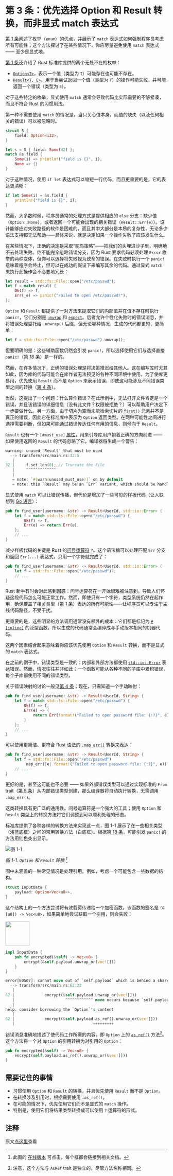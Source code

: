 # 第 3 条：优先选择 Option 和 Result 转换，而非显式 match 表达式

[第 1 条]阐述了枚举（`enum`）的优点，并展示了 `match` 表达式如何强制程序员考虑所有可能性；这个方法探讨了在某些情况下，你应尽量避免使用 `match` 表达式 —— 至少是显式地。

[第 1 条]还介绍了 Rust 标准库提供的两个无处不在的枚举：
- [`Option<T>`]，表示一个值（类型为 `T`）可能存在也可能不存在。
- [`Result<T, E>`]，用于当尝试返回一个值（类型为 `T`）的操作可能失败，并可能返回一个错误（类型为 `E`）。

对于这些特定的枚举，显式使用 `match` 通常会导致代码比实际需要的不够紧凑，而且不符合 Rust 的习惯用法。

第一种不需要使用 `match` 的情况是，当只关心值本身，而值的缺失（以及任何相关的错误）可以被忽略时。

```rust
struct S {
    field: Option<i32>,
}

let s = S { field: Some(42) };
match &s.field {
    Some(i) => println!("field is {}", i),
    None => {}
}
```

对于这种情况，使用 `if let` 表达式可以缩短一行代码，而且更重要的是，它的表达更清晰：

```rust
if let Some(i) = &s.field {
    println!("field is {}", i);
}
```

然而，大多数时候，程序员通常的处理方式是提供相应的 `else` 分支：缺少值（`Option::None`），或者返回一个可能会出现的相关错误（`Result::Err(e)`）。设计能够应对失败路径的软件是困难的，而且其中大部分是本质的复杂性，无论多少语法支持都无法帮助——具体来说，就是决定如果一个操作失败了应该发生什么。

在某些情况下，正确的决定是采取“鸵鸟策略”——把我们的头埋进沙子里，明确地不去处理失败。你不能完全忽略错误分支，因为 Rust 要求代码必须处理 `Error` 枚举的两种变体，但你可以选择将失败视为致命的错误。在失败时执行一个 `panic!` 意味着程序会终止，但可以在成功的假设下来编写其余的代码。通过显式 `match` 来执行此操作会不必要地冗长：

```rust
let result = std::fs::File::open("/etc/passwd");
let f = match result {
    Ok(f) => f,
    Err(_e) => panic!("Failed to open /etc/passwd!"),
};
```

`Option` 和 `Result` 都提供了一对方法来提取它们的内部值并在值不存在时执行 `panic!`，它们分别是 [`unwrap`] 和 [`expect`]。后者允许个性化失败时的错误消息，并将错误处理委托给 `.unwrap()` 后缀，但无论哪种情况，生成的代码都更短、更简单：

```rust
let f = std::fs::File::open("/etc/passwd").unwrap();
```

但要明确的是：这些辅助函数仍然会引发 `panic!`，所以选择使用它们与选择直接 `panic!`（[第 18 条]）是一样的。

然而，在许多情况下，正确的错误处理是将决策推迟给其他人。这在编写库时尤其如此，因为库的代码可能会在库作者无法预见的各种不同环境中使用。为了使库更易用，优先使用 `Result` 而不是 `Option` 来表示错误，即使这可能涉及不同错误类型之间的转换（[第 4 条]）。

当然，这提出了一个问题：什么算作错误？在此示例中，无法打开文件肯定是一个错误，并且该错误的详细信息（没有此文件？权限被拒绝？）可以帮助用户决定下一步要做什么。另一方面，由于切片为空而未能检索切片的 [`first()`] 元素并不是真正的错误，因此它在标准库中表示为 `Option` 返回类型。在两种可能性之间进行选择需要判断，但如果可能通过错误传达任何有用的信息，则倾向于 `Result`。

`Result` 也有一个 `[#must_use]` [属性]，用来引导库用户朝着正确的方向前进 —— 如果使用返回的 `Result` 的代码忽略了它，编译器将生成一个警告：

```rust
warning: unused `Result` that must be used
  --> transform/src/main.rs:32:5
   |
32 |     f.set_len(0); // Truncate the file
   |     ^^^^^^^^^^^^^
   |
   = note: `#[warn(unused_must_use)]` on by default
   = note: this `Result` may be an `Err` variant, which should be handled

```

显式使用 `match` 可以让错误传播，但代价是增加了一些可见的样板代码（让人联想到 [Go 语言]）：

```rust
pub fn find_user(username: &str) -> Result<UserId, std::io::Error> {
    let f = match std::fs::File::open("/etc/passwd") {
        Ok(f) => f,
        Err(e) => return Err(e),
    };
    // ...
}
```

减少样板代码的关键是 Rust 的[问号运算符] `?`。这个语法糖可以处理匹配 `Err` 分支和返回 `Err(...)` 表达式，只用一个字符就完成了：

```rust
pub fn find_user(username: &str) -> Result<UserId, std::io::Error> {
    let f = std::fs::File::open("/etc/passwd")?;
    // ...
}
```

Rust 新手有时会对此感到困惑：问号运算符在一开始很难被注意到，导致人们怀疑这段代码怎么可能正常工作。然而，即使只有一个字符，类型系统仍然在起作用，确保覆盖了相关类型（[第 1 条]）表达的所有可能性——让程序员可以专注于主线代码路径，不受干扰。

更重要的是，这些明显的方法调用通常没有额外的成本：它们都是标记为 [`#[inline]`][inline] 的泛型函数，所以生成的代码通常会编译成与手动版本相同的机器代码。

这两个因素结合起来意味着你应该优先使用 `Option` 和 `Result` 转换，而不是显式的 `match` 表达式。

在之前的例子中，错误类型是一致的：内部和外部方法都使用 [`std::io::Error`] 表达错误。然而，情况往往并非如此；一个函数可能从各种不同的子库中累积错误，每个子库都使用不同的错误类型。

关于错误映射的讨论一般见[第 4 条]；现在，只需知道一个手动映射：

```rust
pub fn find_user(username: &str) -> Result<UserId, String> {
    let f = match std::fs::File::open("/etc/passwd") {
        Ok(f) => f,
        Err(e) => {
            return Err(format!("Failed to open password file: {:?}", e))
        }
    };
    // ...
}
```

可以使用更简洁、更符合 Rust 语法的 [`.map_err()`] 转换来表达：

```rust
pub fn find_user(username: &str) -> Result<UserId, String> {
    let f = std::fs::File::open("/etc/passwd")
        .map_err(|e| format!("Failed to open password file: {:?}", e))?;
    // ...
}
```

更好的是，甚至这可能也不必要 —— 如果外部错误类型可以通过实现标准的 `From` trait（[第 5 条]）从内部错误类型创建，那么编译器将自动执行转换，无需调用 `.map_err()`。

这类转换具有更广泛的通用性。问号运算符是一个强大的工具；使用 `Option` 和 `Result` 类型上的转换方法将它们调整到可以顺利处理的形态。

标准库提供了各种各样的转换方法来实现这一点，图 1-1 展示了在一些相关类型（浅蓝底框）之间的常用转换方法（白底框）。根据[第 18 条]，可能引发 `panic!` 的方法用红色突出显示。

![图 1-1](../images/transform.svg)

*图 1-1. `Option` 和 `Result` 转换 [^1]*

图中未涵盖的一种常见情况是处理引用。例如，考虑一个可能包含一些数据的结构。

```rust
struct InputData {
    payload: Option<Vec<u8>>,
}
```

这个结构上的一个方法尝试将有效载荷传递给一个加密函数，该函数的签名是 `(&[u8]) -> Vec<u8>`，如果简单地尝试获取一个引用，则会失败：

<div class="ferris"><img src="../images/ferris/does_not_compile.svg" width="75" height="75" /></div>

```rust
impl InputData {
    pub fn encrypted(&self) -> Vec<u8> {
        encrypt(&self.payload.unwrap_or(vec![]))
    }
}
```

```rust
error[E0507]: cannot move out of `self.payload` which is behind a shared reference
  --> transform/src/main.rs:62:22
   |
62 |             encrypt(&self.payload.unwrap_or(vec![]))
   |                      ^^^^^^^^^^^^ move occurs because `self.payload` has type `Option<Vec<u8>>`, which does not implement the `Copy` trait
   |
help: consider borrowing the `Option`'s content
   |
62 |             encrypt(&self.payload.as_ref().unwrap_or(vec![]))
   |                                  +++++++++
```

错误消息准确地描述了使代码工作所需的内容，即 `Option` 上的 [`as_ref()`] 方法[^2]。这个方法将一个对 `Option` 的引用转换为对引用的 `Option`：

```rust
pub fn encrypted(&self) -> Vec<u8> {
    encrypt(self.payload.as_ref().unwrap_or(&vec![]))
}
```

## 需要记住的事情

- 习惯使用 `Option` 和 `Result` 的转换，并且优先使用 `Result` 而不是 `Option`。
- 在转换涉及引用时，根据需要使用 `.as_ref()`。
- 在可能的情况下，优先使用它们而不是显式的 `match` 操作。
- 特别是，使用它们将结果类型转换成可以使用 `?` 运算符的形式。


## 注释

[^1]: 此图的 [在线版本] 可点击，每个框都会链接到相关文档。

[^2]: 注意，这个方法与 `AsRef` trait 是独立的，尽管方法名称相同。

原文[点这里](https://www.lurklurk.org/effective-rust/transform.html)查看

<!-- 参考链接 -->

[第 1 条]: item1-use-types.md
[第 4 条]: item4-errors.md
[第 5 条]: item5-casts.md
[第 18 条]: ../chapter_3/item18-panic.md

[`Option<T>`]: https://doc.rust-lang.org/std/option/enum.Option.html
[`Result<T, E>`]: https://doc.rust-lang.org/std/result/enum.Result.html
[`unwrap`]: https://doc.rust-lang.org/std/result/enum.Result.html#method.unwrap
[`expect`]: https://doc.rust-lang.org/std/result/enum.Result.html#method.expect
[`first()`]: https://doc.rust-lang.org/std/primitive.slice.html#method.first
[属性]: https://doc.rust-lang.org/reference/attributes/diagnostics.html#the-must_use-attribute
[Go 语言]: https://blog.golang.org/errors-are-values
[问号运算符]: https://doc.rust-lang.org/reference/expressions/operator-expr.html#the-question-mark-operator
[inline]: https://doc.rust-lang.org/reference/attributes/codegen.html#the-inline-attribute
[`std::io::Error`]: https://doc.rust-lang.org/std/io/struct.Error.html
[`.map_err()`]: https://doc.rust-lang.org/std/result/enum.Result.html#method.map_err
[`as_ref()`]: https://doc.rust-lang.org/std/option/enum.Option.html#method.as_ref

[在线版本]: https://tinyurl.com/rust-transform
